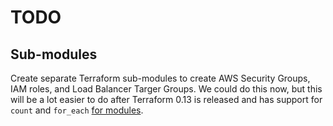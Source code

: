# TODO

## Sub-modules

Create separate Terraform sub-modules to create AWS Security Groups, IAM roles, and Load Balancer Targer Groups. We could do this now, but this will be a lot easier to do after Terraform 0.13 is released and has support for `count` and `for_each` [for modules][1].

[1]: https://github.com/hashicorp/terraform/issues/17519
